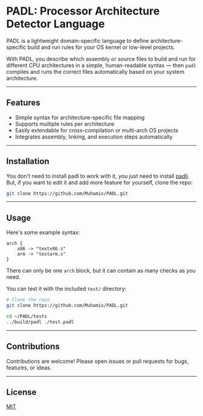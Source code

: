 # PADL: Processor Architecture Detector Language

PADL is a lightweight domain-specific language to define architecture-specific build and run rules for your OS kernel or low-level projects.

With PADL, you describe which assembly or source files to build and run for different CPU architectures in a simple, human-readable syntax — then `padl` compiles and runs the correct files automatically based on your system architecture.

---

## Features

- Simple syntax for architecture-specific file mapping  
- Supports multiple rules per architecture  
- Easily extendable for cross-compilation or multi-arch OS projects  
- Integrates assembly, linking, and execution steps automatically

---

## Installation

You don't need to install padl to work with it, you just need to install [padli](https://github.com/Muhamix/PADLI). But, if you want to edit it and add more feature for yourself, clone the repo:

```bash
git clone https://github.com/Muhamix/PADL.git
```

---

## Usage

Here's some example syntax:

```padl
arch {
    x86 -> "textx86.s"
    arm -> "testarm.s"
}
```

There can only be one `arch` block, but it can contain as many checks as you need.

You can test it with the included `test/` directory:

```bash
# Clone the repo
git clone https://github.com/Muhamix/PADL.git

cd ~/PADL/tests
../build/padl ./test.padl
```

---

## Contributions

Contributions are welcome! Please open issues or pull requests for bugs, features, or ideas.

---

## License

[MIT](https://mit-license.org/)
